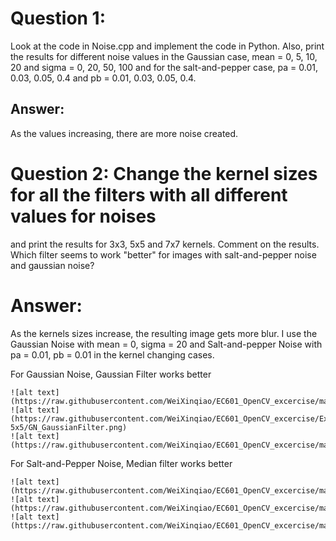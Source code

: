 # Question 1:
Look at the code in Noise.cpp and implement the code in Python. Also,
print the results for different noise values in the Gaussian case, mean =
0, 5, 10, 20 and sigma = 0, 20, 50, 100 and for the salt-and-pepper case,
pa = 0.01, 0.03, 0.05, 0.4 and pb = 0.01, 0.03, 0.05, 0.4.

## Answer:
As the values increasing, there are more noise created.

# Question 2: Change the kernel sizes for all the filters with all different values for noises
and print the results for 3x3, 5x5 and 7x7 kernels. Comment on the results.
Which filter seems to work "better" for images with salt-and-pepper noise
and gaussian noise?

# Answer:
As the kernels sizes increase, the resulting image gets more blur.
I use the Gaussian Noise with mean = 0, sigma = 20 and Salt-and-pepper Noise with pa = 0.01, pb = 0.01 in the kernel changing cases.

For Gaussian Noise, Gaussian Filter works better
```
![alt text](https://raw.githubusercontent.com/WeiXinqiao/EC601_OpenCV_excercise/master/Excercise3/output%20mean%3D0%20sigma%3D20%20pa%3D0.01%20pb%20%3D%200.01/GN_GaussianFilter.png)
![alt text](https://raw.githubusercontent.com/WeiXinqiao/EC601_OpenCV_excercise/Excercise3/output 5x5/GN_GaussianFilter.png)
![alt text](https://raw.githubusercontent.com/WeiXinqiao/EC601_OpenCV_excercise/master/Excercise3/output%207x7/GN_GaussianFilter.png)
```

For Salt-and-Pepper Noise, Median filter works better
```
![alt text](https://raw.githubusercontent.com/WeiXinqiao/EC601_OpenCV_excercise/master/Excercise3/output%20mean%3D0%20sigma%3D20%20pa%3D0.01%20pb%20%3D%200.01/SP_MedianFilter.png)
![alt text](https://raw.githubusercontent.com/WeiXinqiao/EC601_OpenCV_excercise/master/Excercise3/output%205x5/SP_MedianFilter.png)
![alt text](https://raw.githubusercontent.com/WeiXinqiao/EC601_OpenCV_excercise/master/Excercise3/output%207x7/SP_MedianFilter.png)
```
